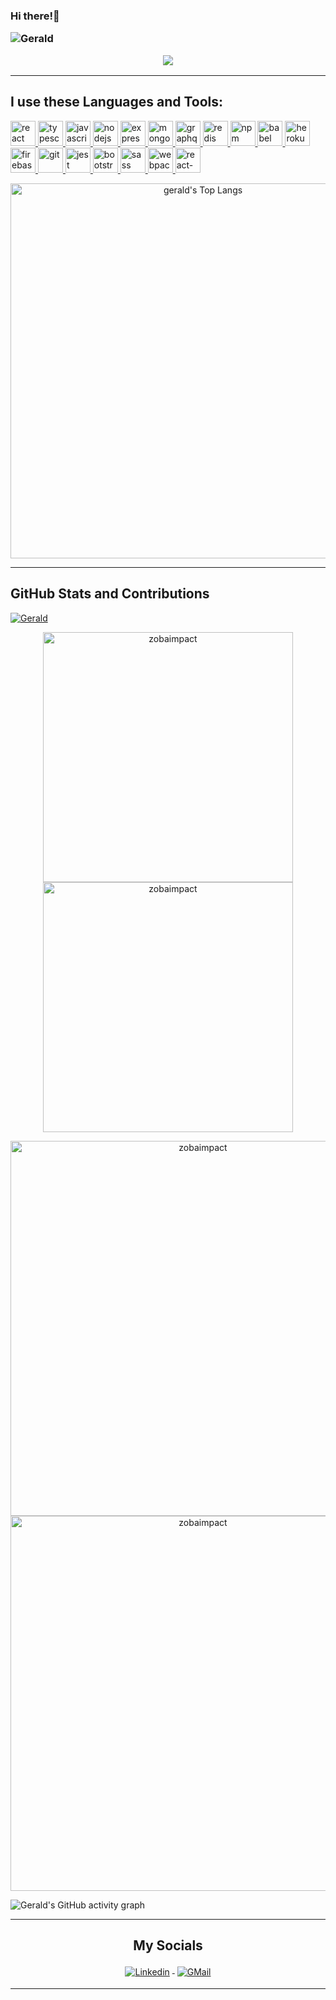 

<h3 align="center"><p align="left">Hi there!👋</p>
<!-- <p align="left"> <img src="https://komarev.com/ghpvc/?username=zobaimpact&label=Profile%20views&color=0e75b6&style=flat" alt="Gerald" /> </p> -->
  <p align="left"> <img src="https://komarev.com/ghpvc/?username=abubakar-yinka&label=Profile%20views&color=0e75b6&style=flat" alt="Gerald" /> </p>
<img src="https://github-hero-readme.vercel.app/api?username=zobaimpact&count_private=true&show_icons=true&include_all_commits=true&linkedin=chizoba-okafor-b71a89183""/></h3>

---
## I use these Languages and Tools:
<p>
  <a href="https://reactjs.org/" target="_blank">
    <img src="https://www.vectorlogo.zone/logos/reactjs/reactjs-icon.svg" alt="react" title="react" width="40" height="40"/>
  </a>
  <a href="https://www.typescriptlang.org/" target="_blank">
    <img src="https://www.vectorlogo.zone/logos/typescriptlang/typescriptlang-icon.svg" alt="typescript" title="typescript" width="40" height="40"/>
  </a>
  <a href="https://developer.mozilla.org/en-US/docs/Web/JavaScript" target="_blank">
    <img src="https://www.vectorlogo.zone/logos/javascript/javascript-icon.svg" alt="javascript" title="javascript" width="40" height="40"/>
  </a>

  <a href="https://nodejs.org" target="_blank">
    <img src="https://www.vectorlogo.zone/logos/nodejs/nodejs-icon.svg" alt="nodejs" title="nodejs" width="40" height="40"/>
  </a>
  <a href="https://expressjs.com" target="_blank">
    <img src="https://www.vectorlogo.zone/logos/expressjs/expressjs-icon.svg" alt="express" title="express" width="40" height="40"/>
  </a> 
  <a href="https://www.mongodb.com" target="_blank">
    <img src="https://www.vectorlogo.zone/logos/mongodb/mongodb-icon.svg" alt="mongodb" title="mongodb" width="40" height="40"/>
  </a>
  <a href="https://graphql.org" target="_blank">
    <img src="https://www.vectorlogo.zone/logos/graphql/graphql-icon.svg" alt="graphql" title="graphql" width="40" height="40"/>
  </a>
 
  <a href="https://redis.io" target="_blank">
    <img src="https://www.vectorlogo.zone/logos/redis/redis-icon.svg" alt="redis" title="redis" width="40" height="40"/>
  </a> 
  
  <a href="https://www.npmjs.com/" target="_blank">
    <img src="https://www.vectorlogo.zone/logos/npmjs/npmjs-icon.svg" alt="npm" title="npm" width="40" height="40"/>
  </a>
  <a href="https://babeljs.io/" target="_blank">
    <img src="https://www.vectorlogo.zone/logos/babeljs/babeljs-icon.svg" alt="babel" title="babel" width="40" height="40"/>
  </a> 

  <a href="https://heroku.com" target="_blank">
    <img src="https://www.vectorlogo.zone/logos/heroku/heroku-icon.svg" alt="heroku" title="heroku" width="40" height="40"/>
  </a> 
  <a href="https://firebase.google.com/" target="_blank">
    <img src="https://www.vectorlogo.zone/logos/firebase/firebase-icon.svg" alt="firebase" title="firebase" width="40" height="40"/>
  </a> 
  <a href="https://git-scm.com/" target="_blank">
    <img src="https://www.vectorlogo.zone/logos/git-scm/git-scm-icon.svg" alt="git" title="git" width="40" height="40"/>
  </a>
  <a href="https://jestjs.io" target="_blank">
    <img src="https://www.vectorlogo.zone/logos/jestjsio/jestjsio-icon.svg" alt="jest" title="jest" width="40" height="40"/>
  </a> 
  <a href="https://getbootstrap.com" target="_blank">
    <img src="https://www.vectorlogo.zone/logos/getbootstrap/getbootstrap-icon.svg" alt="bootstrap" title="bootstrap" width="40" height="40"/>
  </a>
  <a href="https://sass-lang.com" target="_blank">
    <img src="https://www.vectorlogo.zone/logos/sass-lang/sass-lang-icon.svg" alt="sass" title="sass" width="40" height="40"/>
  </a> 
  <a href="https://webpack.js.org" target="_blank">
    <img src="https://www.vectorlogo.zone/logos/js_webpack/js_webpack-icon.svg" alt="webpack" title="webpack" width="40" height="40"/>
  </a>
  <a href="https://reactnative.dev/" target="_blank">
    <img src="https://cdn.worldvectorlogo.com/logos/react-native-1.svg" alt="react-native" title="React Native" width="40" height="40"/>
  </a>

</p>

<p align="center"><img src="https://github-readme-stats.vercel.app/api/top-langs/?username=zobaimpact&langs_count=8&layout=compact&theme=radical&count_private=true" alt="gerald's Top Langs" width="600" /></p>

---
## GitHub Stats and Contributions
<p align="left"> <a href="https://github.com/ryo-ma/github-profile-trophy"><img src="https://github-profile-trophy.vercel.app/?username=zobaimpact" alt="Gerald" /></a> </p>
<p align="center"><img src="https://github-readme-stats.vercel.app/api?username=zobaimpact&count_private=true&show_icons=true&theme=radical" alt="zobaimpact" width="400" />
<img src="http://github-readme-streak-stats.herokuapp.com?user=zobaimpact&count_private=true&show_icons=true&include_all_commits=true&theme=radical&hide_border=false" alt ="zobaimpact" width="400" />
</p>

[comment]: <> ([![trophy]&#40;https://github-profile-trophy.vercel.app/?username=zobaimpact&theme=monokai&row=2&column=3&margin-w=15&margin-h=15&#41;]&#40;https://github.com/zobaimpact/github-profile-trophy&#41;)

<p align="center"><img src="https://github-profile-summary-cards.vercel.app/api/cards/productive-time?username=zobaimpact&theme=dracula" alt="zobaimpact" width="600" />
<img src="https://github-profile-summary-cards.vercel.app/api/cards/profile-details?username=zobaimpact&theme=dracula" alt ="zobaimpact" width="600" />
</p>

![Gerald's GitHub activity graph](https://github-readme-activity-graph.vercel.app/graph?username=zobaimpact&theme=react-dark&hide_border=true&area=true)

---

<h2 align="center">My Socials</h2>
<p align="center">

<a href="https://linkedin.com/in/chizoba-okafor-b71a89183">
<img src="https://raw.githubusercontent.com/klaasnicolaas/ColoredBadges/master/svg/social/linkedin.svg" alt="Linkedin" style="vertical-align:top; margin:4px">
</a>

<a href="mailto:zobaimpact@gmail.com">
<img src="https://raw.githubusercontent.com/klaasnicolaas/ColoredBadges/prod/svg/social/gmail.svg" alt="GMail" style="vertical-align:top; margin:4px">
</a>
</p>

---
